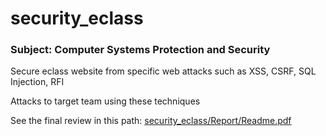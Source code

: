 # security_eclass

### Subject: Computer Systems Protection and Security
Secure eclass website from specific web attacks such as XSS, CSRF, SQL Injection, RFI

Attacks to target team using these techniques

See the final review in this path: [security_eclass/Report/Readme.pdf](https://github.com/johnkalog/security_eclass/blob/master/Report/Readme.pdf)
